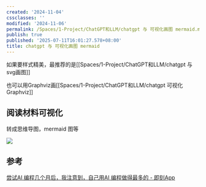 ```yaml
---
created: '2024-11-04'
cssclasses: ''
modified: '2024-11-06'
permalink: /Spaces/1-Project/ChatGPT和LLM/chatgpt 与 可视化画图 mermaid.md
publish: true
published: '2025-07-11T16:01:27.578+08:00'
title: chatgpt 与 可视化画图 mermaid
---
```

如果要样式精美，最推荐的是[[Spaces/1-Project/ChatGPT和LLM/chatgpt 与 svg画图]]

也可以用Graphviz画[[Spaces/1-Project/ChatGPT和LLM/chatgpt 可视化 Graphviz]]


## 阅读材料可视化

转成思维导图，mermaid 图等

![](https://pub-pic.oldwinter.top/2024/11/7fcf198434c4e6eb5a689fcd32f10ea5.png)

##


## 参考

[尝试AI 编程几个月后，我注意到，自己用AI 编程做得最多的 - 即刻App](https://m.okjike.com/originalPosts/671724bca6437eea3f183804?s=eyJ1IjoiNTY4YmMzODg5YjMyOTAxMTAwZTUxZTdjIiwiZCI6MX0%3D)